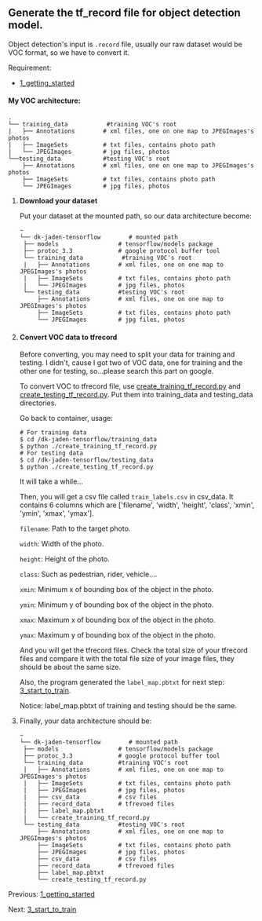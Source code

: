 ## Generate the tf_record file for object detection model.

Object detection's input is `.record` file, usually our raw dataset would be VOC format, so we have to convert it.

Requirement:

- [1_getting_started](./1_getting_started.md)

#### My VOC architecture:

```
.
└── training_data           #training VOC's root
|	├── Annotations        # xml files, one on one map to JPEGImages's photos
|	├── ImageSets          # txt files, contains photo path
|	└── JPEGImages         # jpg files, photos 
└──testing_data            #testing VOC's root
	├── Annotations        # xml files, one on one map to JPEGImages's photos
	├── ImageSets          # txt files, contains photo path
	└── JPEGImages         # jpg files, photos 
```

1. **Download your dataset**

   Put your dataset at the mounted path, so our data architecture become:

   ```
   ~
   └── dk-jaden-tensorflow        # mounted path
   	├── models                 # tensorflow/models package
   	├── protoc_3.3             # google protocol buffer tool
   	└── training_data           #training VOC's root
   	|	├── Annotations        # xml files, one on one map to JPEGImages's photos
   	|	├── ImageSets          # txt files, contains photo path
   	|	└── JPEGImages         # jpg files, photos
   	└── testing_data           #testing VOC's root
   		├── Annotations        # xml files, one on one map to JPEGImages's photos
   		├── ImageSets          # txt files, contains photo path
   		└── JPEGImages         # jpg files, photos
   ```

   

2. #### Convert VOC data to tfrecord

   Before converting, you may need to split your data for training and testing. I didn't, cause I got two of VOC data, one for training and the other one for testing, so...please search this part on google.

   To convert VOC to tfrecord file, use [create_training_tf_record.py](./create_training_tf_record.py) and [create_testing_tf_record.py](./create_testing_tf_record.py). Put them into training_data and testing_data directories.

   Go back to container, usage:

   ```shell
   # For training data
   $ cd /dk-jaden-tensorflow/training_data
   $ python ./create_training_tf_record.py
   # For testing data
   $ cd /dk-jaden-tensorflow/testing_data
   $ python ./create_testing_tf_record.py
   ```

   It will take a while...

   Then, you will get a csv file called `train_labels.csv` in csv_data. It contains 6 columns which are ['filename', 'width', 'height', 'class', 'xmin', 'ymin', 'xmax', 'ymax'].

   `filename`: Path to the target photo.

   `width`: Width of the photo.

   `height`: Height of the photo.

   `class`: Such as pedestrian, rider, vehicle....

   `xmin`: Minimum x of bounding box of the object in the photo.

   `ymin`: Minimum y of bounding box of the object in the photo.

   `xmax`: Maximum x of bounding box of the object in the photo.

   `ymax`: Maximum y of bounding box of the object in the photo.

   

   And you will get the tfrecord files. Check the total size of your tfrecord files and compare it with the total file size of your image files, they should be about the same size.

   

   Also, the program generated the `label_map.pbtxt` for next step: [3_start_to_train](./3_start_to_train.md). 

   Notice: label_map.pbtxt of training and testing should be the same.

   

3. Finally, your data architecture should be:

   ```
   ~
   └── dk-jaden-tensorflow        # mounted path
   	├── models                 # tensorflow/models package
   	├── protoc_3.3             # google protocol buffer tool
   	└── training_data          #training VOC's root
   	|	├── Annotations        # xml files, one on one map to JPEGImages's photos
   	|	├── ImageSets          # txt files, contains photo path
   	|	├── JPEGImages         # jpg files, photos
   	|	├── csv_data           # csv files
   	|	├── record_data        # tfrevoed files
   	|	├── label_map.pbtxt
   	|	└── create_training_tf_record.py
   	└── testing_data           #testing VOC's root
   		├── Annotations        # xml files, one on one map to JPEGImages's photos
   		├── ImageSets          # txt files, contains photo path
   		├── JPEGImages         # jpg files, photos
   		├── csv_data           # csv files
   		├── record_data        # tfrevoed files
   		├── label_map.pbtxt
   		└── create_testing_tf_record.py
   ```

   

Previous: [1_getting_started](./1_getting_started.md)

Next: [3_start_to_train](./3_start_to_train.md)